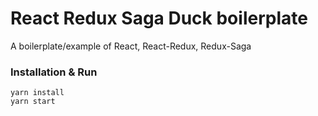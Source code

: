 # React Redux Saga Duck boilerplate

A boilerplate/example of React, React-Redux, Redux-Saga

### Installation & Run

```
yarn install
yarn start
```